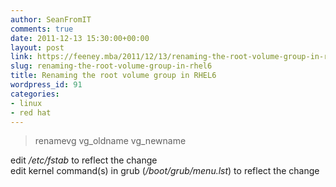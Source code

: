 ```yaml
---
author: SeanFromIT
comments: true
date: 2011-12-13 15:30:00+00:00
layout: post
link: https://feeney.mba/2011/12/13/renaming-the-root-volume-group-in-rhel6/
slug: renaming-the-root-volume-group-in-rhel6
title: Renaming the root volume group in RHEL6
wordpress_id: 91
categories:
- linux
- red hat
---
```


<blockquote>renamevg vg_oldname vg_newname</blockquote>

edit _/etc/fstab_ to reflect the change  
edit kernel command(s) in grub (_/boot/grub/menu.lst_) to reflect the change
